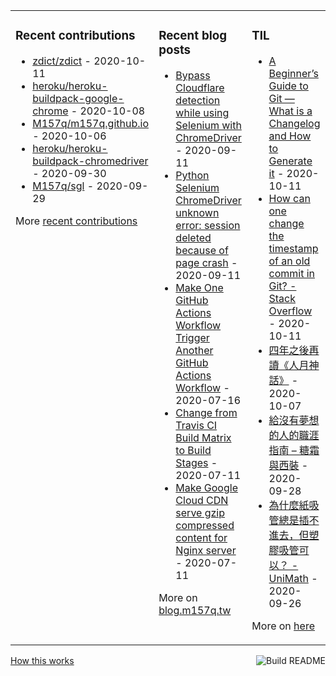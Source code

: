 <table><tr><td valign="top">

### Recent contributions
<!-- recent_contributions starts -->
* [zdict/zdict](https://github.com/zdict/zdict) - 2020-10-11
* [heroku/heroku-buildpack-google-chrome](https://github.com/heroku/heroku-buildpack-google-chrome) - 2020-10-08
* [M157q/m157q.github.io](https://github.com/M157q/m157q.github.io) - 2020-10-06
* [heroku/heroku-buildpack-chromedriver](https://github.com/heroku/heroku-buildpack-chromedriver) - 2020-09-30
* [M157q/sgl](https://github.com/M157q/sgl) - 2020-09-29
<!-- recent_contributions ends -->
More [recent contributions](https://github.com/M157q/M157q/blob/main/recent_contributions.md)
</td><td valign="top">

### Recent blog posts
<!-- blog starts -->
* [Bypass Cloudflare detection while using Selenium with ChromeDriver](https://blog.m157q.tw/posts/2020/09/11/bypass-cloudflare-detection-while-using-selenium-with-chromedriver/) - 2020-09-11
* [Python Selenium ChromeDriver unknown error: session deleted because of page crash](https://blog.m157q.tw/posts/2020/09/11/python-selenium-chromedriver-unknown-error-session-deleted-because-of-page-crash/) - 2020-09-11
* [Make One GitHub Actions Workflow Trigger Another GitHub Actions Workflow](https://blog.m157q.tw/posts/2020/07/16/make-one-github-actions-workflow-trigger-another-github-actions-workflow/) - 2020-07-16
* [Change from Travis CI Build Matrix to Build Stages](https://blog.m157q.tw/posts/2020/07/11/change-from-travis-ci-build-matrix-to-build-stages/) - 2020-07-11
* [Make Google Cloud CDN serve gzip compressed content for Nginx server](https://blog.m157q.tw/posts/2020/07/11/make-google-cloud-cdn-serve-gzip-compressed-content-for-nginx-server/) - 2020-07-11
<!-- blog ends -->
More on [blog.m157q.tw](https://blog.m157q.tw/)
</td><td valign="top">

### TIL
<!-- tils starts -->
* [A Beginner’s Guide to Git — What is a Changelog and How to Generate it](https://github.com/M157q/m157q.github.io/issues/1213) - 2020-10-11
* [How can one change the timestamp of an old commit in Git? - Stack Overflow](https://github.com/M157q/m157q.github.io/issues/1212) - 2020-10-11
* [四年之後再讀《人月神話》](https://github.com/M157q/m157q.github.io/issues/1211) - 2020-10-07
* [給沒有夢想的人的職涯指南 – 糖霜與西裝](https://github.com/M157q/m157q.github.io/issues/1210) - 2020-09-28
* [為什麼紙吸管總是插不進去，但塑膠吸管可以？ - UniMath](https://github.com/M157q/m157q.github.io/issues/1209) - 2020-09-26
<!-- tils ends -->
More on [here](https://github.com/M157q/m157q.github.io/issues?q=is%3Aissue+is%3Aopen+sort%3Aupdated-desc)
</td></tr></table>

<a href="https://github.com/M157q/M157q/actions"><img src="https://github.com/M157q/M157q/workflows/Build%20README/badge.svg" align="right" alt="Build README"></a> <a href="https://simonwillison.net/2020/Jul/10/self-updating-profile-readme/">How this works</a>
